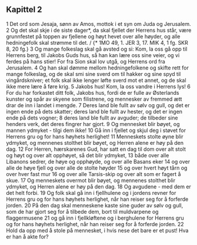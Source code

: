 ## Kapittel 2

1 Det ord som Jesaja, sønn av Amos, mottok i et syn om Juda og Jerusalem.
2 Og det skal skje i de siste dager*, da skal fjellet der Herrens hus står, være grunnfestet på toppen av fjellene og høyt hevet over alle høyder, og alle hedningefolk skal strømme til det. / {* 1MO 49, 1. JER 3, 17. MIK 4, 1 fg. SKR 8, 20 fg.}
3 Og mange folkeslag skal gå avsted og si: Kom, la oss gå opp til Herrens berg, til Jakobs Guds hus, så han kan lære oss sine veier, og vi ferdes på hans stier! For fra Sion skal lov utgå, og Herrens ord fra Jerusalem.
4 Og han skal dømme mellom hedningefolkene og skifte rett for mange folkeslag, og de skal smi sine sverd om til hakker og sine spyd til vingårdskniver; et folk skal ikke lenger løfte sverd mot et annet, og de skal ikke mere lære å føre krig.
5 Jakobs hus! Kom, la oss vandre i Herrens lys!
6 For du har forkastet ditt folk, Jakobs hus, fordi de er fulle av Østerlands kunster og spår av skyene som filistrene, og mennesker av fremmed ætt drar de inn i landet i mengde.
7 Deres land ble fullt av sølv og gull, og det er ingen ende på dets skatter; deres land ble fullt av hester, og det er ingen ende på dets vogner;
8 deres land ble fullt av avguder; de tilbeder sine henders verk, det deres fingrer har gjort.
9 Og mennesket blir bøyet, og mannen ydmyket - tilgi dem ikke!
10 Gå inn i fjellet og skjul deg i støvet for Herrens gru og for hans høyhets herlighet!
11 Menneskets stolte øyne blir ydmyket, og mennenes stolthet blir bøyet, og Herren alene er høy på den dag.
12 For Herren, hærskarenes Gud, har satt en dag til dom over alt stolt og høyt og over alt opphøyet, så det blir ydmyket,
13 både over alle Libanons sedrer, de høye og opphøyde, og over alle Basans eker
14 og over alle de høye fjell og over alle de stolte høyder
15 og over hvert høyt tårn og over hver fast mur
16 og over alle Tarsis-skip og over alt som er fagert å skue.
17 Og menneskets overmot blir bøyet, og mennenes stolthet blir ydmyket, og Herren alene er høy på den dag.
18 Og avgudene - med dem er det helt forbi.
19 Og folk skal gå inn i fjellhulene og i jordens revner for Herrens gru og for hans høyhets herlighet, når han reiser seg for å forferde jorden.
20 På den dag skal menneskene kaste sine guder av sølv og gull, som de har gjort seg for å tilbede dem, bort til muldvarpene og flaggermusene
21 og gå inn i fjellkløftene og i berghulene for Herrens gru og for hans høyhets herlighet, når han reiser seg for å forferde jorden.
22 Hold da opp med å stole på mennesket, i hvis nese det bare er et pust! Hva er han å akte for?

